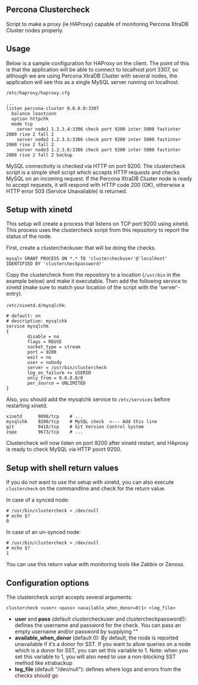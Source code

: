 ## Percona Clustercheck ##

Script to make a proxy (ie HAProxy) capable of monitoring Percona XtraDB Cluster nodes properly.

## Usage ##
Below is a sample configuration for HAProxy on the client. The point of this is that the application will be able to connect to localhost port 3307, so although we are using Percona XtraDB Cluster with several nodes, the application will see this as a single MySQL server running on localhost.

`/etc/haproxy/haproxy.cfg`

    ...
    listen percona-cluster 0.0.0.0:3307
      balance leastconn
      option httpchk
      mode tcp
        server node1 1.2.3.4:3306 check port 9200 inter 5000 fastinter 2000 rise 2 fall 2
        server node2 1.2.3.5:3306 check port 9200 inter 5000 fastinter 2000 rise 2 fall 2
        server node3 1.2.3.6:3306 check port 9200 inter 5000 fastinter 2000 rise 2 fall 2 backup

MySQL connectivity is checked via HTTP on port 9200. The clustercheck script is a simple shell script which accepts HTTP requests and checks MySQL on an incoming request. If the Percona XtraDB Cluster node is ready to accept requests, it will respond with HTTP code 200 (OK), otherwise a HTTP error 503 (Service Unavailable) is returned.

## Setup with xinetd ##
This setup will create a process that listens on TCP port 9200 using xinetd. This process uses the clustercheck script from this repository to report the status of the node.

First, create a clustercheckuser that will be doing the checks.

    mysql> GRANT PROCESS ON *.* TO 'clustercheckuser'@'localhost' IDENTIFIED BY 'clustercheckpassword!'

Copy the clustercheck from the repository to a location (`/usr/bin` in the example below) and make it executable. Then add the following service to xinetd (make sure to match your location of the script with the 'server'-entry).

`/etc/xinetd.d/mysqlchk`:

    # default: on
    # description: mysqlchk
    service mysqlchk
    {
            disable = no
            flags = REUSE
            socket_type = stream
            port = 9200
            wait = no
            user = nobody
            server = /usr/bin/clustercheck
            log_on_failure += USERID
            only_from = 0.0.0.0/0
            per_source = UNLIMITED
    }

Also, you should add the mysqlchk service to `/etc/services` before restarting xinetd.

    xinetd      9098/tcp    # ...
    mysqlchk    9200/tcp    # MySQL check  <--- Add this line
    git         9418/tcp    # Git Version Control System
    zope        9673/tcp    # ...

Clustercheck will now listen on port 9200 after xinetd restart, and HAproxy is ready to check MySQL via HTTP poort 9200.

## Setup with shell return values ##
If you do not want to use the setup with xinetd, you can also execute `clustercheck` on the commandline and check for the return value.

In case of a synced node:

    # /usr/bin/clustercheck > /dev/null
    # echo $?
    0

In case of an un-synced node:

    # /usr/bin/clustercheck > /dev/null
    # echo $?
    1

You can use this return value with monitoring tools like Zabbix or Zenoss.

## Configuration options ##
The clustercheck script accepts several arguments:

    clustercheck <user> <pass> <available_when_donor=0|1> <log_file>

- **user** and **pass** (default clustercheckuser and clustercheckpassword!): defines the username and password for the check. You can pass an empty username and/or password by supplying ""
- **available_when_donor** (default 0): By default, the node is reported unavailable if it’s a donor for SST. If you want to allow queries on a node which is a donor for SST, you can set this variable to 1. Note: when you set this variable to 1, you will also need to use a non-blocking SST method like xtrabackup
- **log_file** (default "/dev/null"): defines where logs and errors from the checks should go